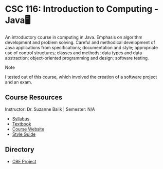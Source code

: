 # CSC 116: Introduction to Computing - Java🖥️
An introductory course in computing in Java. Emphasis on algorithm development and problem solving. Careful and methodical development of Java applications from specifications; documentation and style; appropriate use of control structures; classes and methods; data types and data abstraction; object-oriented programming and design; software testing.

>[!NOTE]
>I tested out of this course, which involved the creation of a software project and an exam.

## Course Resources
Instructor: Dr. Suzanne Balik | Semester: N/A
* [Syllabus](https://engineeringonline.ncsu.edu/online-courses/fall-2023/csc-116-introduction-to-computing-java/)
* [Textbook](https://www.buildingjavaprograms.com)
* [Course Website](https://www.csc.ncsu.edu/courses/outcomes.php?uniq_id=6500015)
* [Style Guide](https://pages.github.ncsu.edu/engr-csc116-staff/CSC116-Materials/course-resources/style-guidelines/#csc116216-java-style-guidelines)

## Directory
* [CBE Project](https://github.com/nick-Sutton/NCSU-CSC-Course-Archive/blob/main/Courses/CSC-116/CSC-116-CBE-Project/Project.md)
